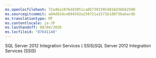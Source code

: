 ```yaml
---
ms.openlocfilehash: 72a46a1876d43051ca0573915054816d36b62590
ms.sourcegitcommit: ad4d92dce894592a259721a1571b1d8736abacdb
ms.translationtype: MT
ms.contentlocale: ja-JP
ms.lasthandoff: 08/04/2020
ms.locfileid: "87641148"
---
```

<span data-ttu-id="4a127-101">SQL Server 2012 Integration Services \( SSIS\)</span><span class="sxs-lookup"><span data-stu-id="4a127-101">SQL Server 2012 Integration Services \(SSIS\)</span></span>
